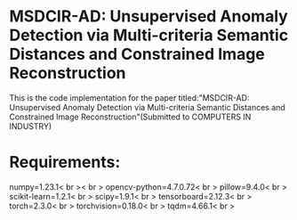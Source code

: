 # MSDCIR-AD: Unsupervised Anomaly Detection via Multi-criteria Semantic Distances and Constrained Image Reconstruction
This is the code implementation for the paper titled:"MSDCIR-AD: Unsupervised Anomaly Detection via Multi-criteria Semantic Distances and Constrained Image Reconstruction"(Submitted to COMPUTERS IN INDUSTRY)

# Requirements:
numpy=1.23.1< br >< br >
opencv-python=4.7.0.72< br >
pillow=9.4.0< br >
scikit-learn=1.2.1< br >
scipy=1.9.1< br >
tensorboard=2.12.3< br >
torch=2.3.0< br >
torchvision=0.18.0< br >
tqdm=4.66.1< br >
